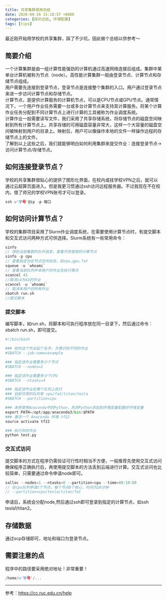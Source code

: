 ```yaml
---
title: 共享集群使用总结
date: 2020-09-26 15:18:57 +0800
categories: [踩坑总结, 环境配置]
tags: [tips]
---
```

最近刚开始用学校的共享集群，踩了不少坑，因此做个总结以供参考～
## 简要介绍
一个计算集群是由一组计算性能强劲的计算机通过高速网络连接后组成。集群中某单台计算机被称为节点（node）。高性能计算集群一般由登录节点、计算节点和存储节点组成。  
用户需要先连接到登录节点，登录节点是连接整个集群的入口。用户通过登录节点来进一步访问计算节点和存储节点。  
计算节点，是提供计算服务的计算机节点，可以是CPU节点或GPU节点。通常情况下，一个用户作业任务需要一台或多台计算节点来支持其计算服务。将某个计算作业任务分配到不同计算节点上进行计算的工具被称为作业调度系统。  
计算作业一般需要读写文件，我们采用了共享存储系统，将存储节点的磁盘空间映射到所有计算节点上。共享存储的可用磁盘容量非常大，这样一个大容量的磁盘空间被映射到用户的目录上。映射后，用户可以像操作本地的文件一样操作远程的存储节点上的文件。  
了解到以上这些之后，我们就能够明白如何利用集群来提交作业：连接登录节点->访问计算节点/存储节点。
## 如何连接登录节点？
学校的共享集群很贴心的提供了图形化界面，在校内或挂学校VPN之后，就可以通过云超算页面进入。但是我更习惯通过ssh访问远程服务器。不过我现在不在校内，借了师兄的学校VPN账号才可以登录。  
```C
ssh u'学号'@ip -p 端口
```

## 如何访问计算节点？
学校的集群项目采用了Slurm作业调度系统，在需要使用计算节点时，有提交脚本和交互式访问两种方式可供选择。Slurm系统有一些常用命令：
```c
sinfo
// 得到当前集群的队列信息，查看可供使用的计算节点
sinfo -p cpu
// 查看指定分区节点空闲状态，如cpu,gpu,fat
squeue -u `whoami`
// 查看当前队列中本用户的作业及执行情况
scancel 43
//取消id为43的作业
scancel -u `whoami`
// 取消本用户的所有作业
sbatch run.sh
//提交脚本
```
  

  
### 提交脚本
编写脚本，如run.sh，将脚本和可执行程序放在同一目录下，然后通过命令：sbatch run.sh，即可提交。  

```python
#!/bin/bash

### 给你这个作业起个名字，方便识别不同的作业
#SBATCH --job-name=example

### 指定该作业需要多少个节点
#SBATCH --nodes=1

### 指定该作业需要多少个CPU
#SBATCH --ntasks=4

### 指定该作业在哪个队列上执行
### 目前可用的队列有 cpu/fat/titan/tesla
#SBATCH --partition=cpu

### 本例使用Anaconda中的Python，先将Python添加到环境变量配置好环境变量
export PATH=/opt/app/anaconda3/bin:$PATH
### 激活一个 Anaconda 环境 tf22
source activate tf22

### 执行你的作业
python test.py
```

### 交互式访问
提交脚本的方式在程序仍需验证可行性时相当不方便，一般推荐先使用交互式访问确保程序正确执行后，再使用提交脚本的方法丢到云端进行计算。交互式访问也比较简单，只需要通过命令申请node即可。
```c
salloc --nodes=1 --ntasks=8 --partition=cpu --time=00:10:00
// 在cpu队列申请1个节点，每个节点8个核心，时间为10分钟
// --partition=cpu/tesla/titan/fat
``` 
申请后，系统会分配node,然后通过ssh即可登录到指定的计算节点，如ssh tesla1/titan2。

## 存储数据
通过scp存储即可，地址和端口为登录节点。

## 需要注意的点
程序中的路径要采用绝对地址！非常重要！
```c
/home/u'学号'/...
```


***
参考：https://cc.ruc.edu.cn/help
